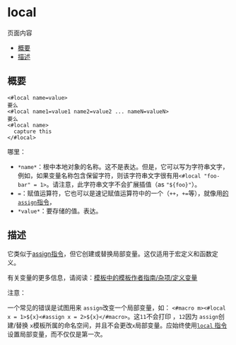# local

页面内容

- [概要](https://freemarker.apache.org/docs/ref_directive_local.html#autoid_102)
- [描述](https://freemarker.apache.org/docs/ref_directive_local.html#autoid_103)





## 概要

```
<#local name=value>
要么
<#local name1=value1 name2=value2 ... nameN=valueN>
要么
<#local name>
  capture this
</#local>
```

哪里：

- `*name*`：根中本地对象的名称。这不是表达。但是，它可以写为字符串文字，例如，如果变量名称包含保留字符，则该字符串文字很有用`<#local "foo-bar" = 1>`。请注意，此字符串文字不会扩展插值（as `"${foo}"`）。
- `=`：赋值运算符，它也可以是速记赋值运算符中的一个（`++`，`+=`等），就像用[的 `assign`指令](https://freemarker.apache.org/docs/ref_directive_assign.html)，
- `*value*`：要存储的值。表达。

## 描述

它类似于[assign指令](https://freemarker.apache.org/docs/ref_directive_assign.html#ref.directive.assign)，但它创建或替换局部变量。这仅适用于宏定义和函数定义。

有关变量的更多信息，请阅读：[模板中的模板作者指南/杂项/定义变量](https://freemarker.apache.org/docs/dgui_misc_var.html)

注意：

一个常见的错误是试图用来 `assign`改变一个局部变量，如： `<#macro m><#local x = 1>${x}<#assign x = 2>${x}</#macro>`。这`11`不会打印 ，`12`因为 `assign`创建/替换 `x`模板所属的命名空间，并且不会更改`x`局部变量。应始终使用[`local` 指令](https://freemarker.apache.org/docs/ref_directive_local.html#ref.directive.local)设置局部变量，而不仅仅是第一次。